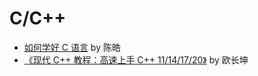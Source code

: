 # C/C++

- [如何学好 C 语言](https://coolshell.cn/articles/4102.html) by 陈皓
- [《现代 C++ 教程：高速上手 C++ 11/14/17/20》](https://changkun.de/modern-cpp/) by 欧长坤
